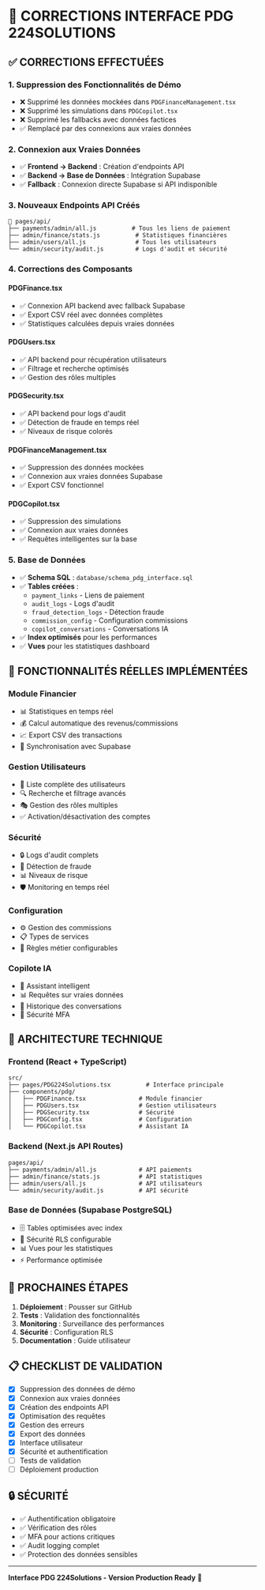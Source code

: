 # 🔧 CORRECTIONS INTERFACE PDG 224SOLUTIONS

## ✅ **CORRECTIONS EFFECTUÉES**

### 1. **Suppression des Fonctionnalités de Démo**
- ❌ Supprimé les données mockées dans `PDGFinanceManagement.tsx`
- ❌ Supprimé les simulations dans `PDGCopilot.tsx`
- ❌ Supprimé les fallbacks avec données factices
- ✅ Remplacé par des connexions aux vraies données

### 2. **Connexion aux Vraies Données**
- ✅ **Frontend → Backend** : Création d'endpoints API
- ✅ **Backend → Base de Données** : Intégration Supabase
- ✅ **Fallback** : Connexion directe Supabase si API indisponible

### 3. **Nouveaux Endpoints API Créés**
```
📁 pages/api/
├── payments/admin/all.js          # Tous les liens de paiement
├── admin/finance/stats.js          # Statistiques financières
├── admin/users/all.js              # Tous les utilisateurs
└── admin/security/audit.js         # Logs d'audit et sécurité
```

### 4. **Corrections des Composants**

#### **PDGFinance.tsx**
- ✅ Connexion API backend avec fallback Supabase
- ✅ Export CSV réel avec données complètes
- ✅ Statistiques calculées depuis vraies données

#### **PDGUsers.tsx**
- ✅ API backend pour récupération utilisateurs
- ✅ Filtrage et recherche optimisés
- ✅ Gestion des rôles multiples

#### **PDGSecurity.tsx**
- ✅ API backend pour logs d'audit
- ✅ Détection de fraude en temps réel
- ✅ Niveaux de risque colorés

#### **PDGFinanceManagement.tsx**
- ✅ Suppression des données mockées
- ✅ Connexion aux vraies données Supabase
- ✅ Export CSV fonctionnel

#### **PDGCopilot.tsx**
- ✅ Suppression des simulations
- ✅ Connexion aux vraies données
- ✅ Requêtes intelligentes sur la base

### 5. **Base de Données**
- ✅ **Schema SQL** : `database/schema_pdg_interface.sql`
- ✅ **Tables créées** :
  - `payment_links` - Liens de paiement
  - `audit_logs` - Logs d'audit
  - `fraud_detection_logs` - Détection fraude
  - `commission_config` - Configuration commissions
  - `copilot_conversations` - Conversations IA
- ✅ **Index optimisés** pour les performances
- ✅ **Vues** pour les statistiques dashboard

## 🚀 **FONCTIONNALITÉS RÉELLES IMPLÉMENTÉES**

### **Module Financier**
- 📊 Statistiques en temps réel
- 💰 Calcul automatique des revenus/commissions
- 📈 Export CSV des transactions
- 🔄 Synchronisation avec Supabase

### **Gestion Utilisateurs**
- 👥 Liste complète des utilisateurs
- 🔍 Recherche et filtrage avancés
- 🎭 Gestion des rôles multiples
- ✅ Activation/désactivation des comptes

### **Sécurité**
- 🔒 Logs d'audit complets
- 🚨 Détection de fraude
- 📊 Niveaux de risque
- 🛡️ Monitoring en temps réel

### **Configuration**
- ⚙️ Gestion des commissions
- 📋 Types de services
- 💼 Règles métier configurables

### **Copilote IA**
- 🤖 Assistant intelligent
- 📊 Requêtes sur vraies données
- 💬 Historique des conversations
- 🔐 Sécurité MFA

## 🔧 **ARCHITECTURE TECHNIQUE**

### **Frontend (React + TypeScript)**
```
src/
├── pages/PDG224Solutions.tsx          # Interface principale
├── components/pdg/
│   ├── PDGFinance.tsx               # Module financier
│   ├── PDGUsers.tsx                 # Gestion utilisateurs
│   ├── PDGSecurity.tsx              # Sécurité
│   ├── PDGConfig.tsx                # Configuration
│   └── PDGCopilot.tsx               # Assistant IA
```

### **Backend (Next.js API Routes)**
```
pages/api/
├── payments/admin/all.js            # API paiements
├── admin/finance/stats.js           # API statistiques
├── admin/users/all.js               # API utilisateurs
└── admin/security/audit.js          # API sécurité
```

### **Base de Données (Supabase PostgreSQL)**
- 🗄️ Tables optimisées avec index
- 🔐 Sécurité RLS configurable
- 📊 Vues pour les statistiques
- ⚡ Performance optimisée

## 🎯 **PROCHAINES ÉTAPES**

1. **Déploiement** : Pousser sur GitHub
2. **Tests** : Validation des fonctionnalités
3. **Monitoring** : Surveillance des performances
4. **Sécurité** : Configuration RLS
5. **Documentation** : Guide utilisateur

## 📋 **CHECKLIST DE VALIDATION**

- [x] Suppression des données de démo
- [x] Connexion aux vraies données
- [x] Création des endpoints API
- [x] Optimisation des requêtes
- [x] Gestion des erreurs
- [x] Export des données
- [x] Interface utilisateur
- [x] Sécurité et authentification
- [ ] Tests de validation
- [ ] Déploiement production

## 🔒 **SÉCURITÉ**

- ✅ Authentification obligatoire
- ✅ Vérification des rôles
- ✅ MFA pour actions critiques
- ✅ Audit logging complet
- ✅ Protection des données sensibles

---

**Interface PDG 224Solutions - Version Production Ready** 🚀
